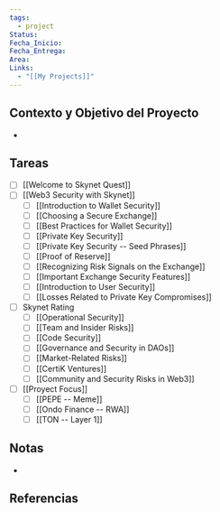 ```yaml
---
tags:
  - project
Status: 
Fecha_Inicio: 
Fecha_Entrega: 
Area: 
Links:
  - "[[My Projects]]"
---
```

## Contexto y Objetivo del Proyecto
- 
## Tareas
- [ ] [[Welcome to Skynet Quest]]
- [ ] [[Web3 Security with Skynet]]
	- [ ] [[Introduction to Wallet Security]]
	- [ ] [[Choosing a Secure Exchange]]
	- [ ] [[Best Practices for Wallet Security]]
	- [ ] [[Private Key Security]]
	- [ ] [[Private Key Security -- Seed Phrases]]
	- [ ] [[Proof of Reserve]]
	- [ ] [[Recognizing Risk Signals on the Exchange]]
	- [ ] [[Important Exchange Security Features]]
	- [ ] [[Introduction to User Security]]
	- [ ] [[Losses Related to Private Key Compromises]]
- [ ] Skynet Rating
	- [ ] [[Operational Security]]
	- [ ] [[Team and Insider Risks]]
	- [ ] [[Code Security]]
	- [ ] [[Governance and Security in DAOs]]
	- [ ] [[Market-Related Risks]]
	- [ ] [[CertiK Ventures]]
	- [ ] [[Community and Security Risks in Web3]]
- [ ] [[Proyect Focus]]
	- [ ] [[PEPE -- Meme]]
	- [ ] [[Ondo Finance -- RWA]]
	- [ ] [[TON -- Layer 1]]
## Notas
- 

## Referencias
